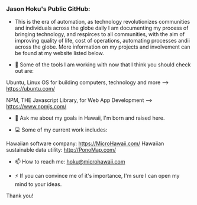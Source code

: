 ### Jason Hoku's Public GitHub:

-  This is the era of automation, as technology revolutionizes communities and individuals across the globe daily I am documenting my process of bringing technology, and respirces to all communities, with the aim of improving quality of life, cost of operations, automating processes andii across the globe. More information on my projects and involvement can be found at my website listed below. 

- 🔬 Some of the tools I am working with now that I think you should check out are:

Ubuntu, Linux OS for building computers, technology and more --> https://ubuntu.com/

NPM, THE Javascript Library, for Web App Development --> https://www.npmjs.com/

- 💬 Ask me about my goals in Hawaii, I'm born and raised here.

- 💻 Some of my current work includes:

 Hawaiian software company: https://MicroHawaii.com/
 Hawaiian sustainable data utility: http://PonoMap.com/

- 📫 How to reach me: hoku@microhawaii.com


- ⚡ If you can convince me of it's importance, I'm sure I can open my mind to your ideas.


Thank you!
